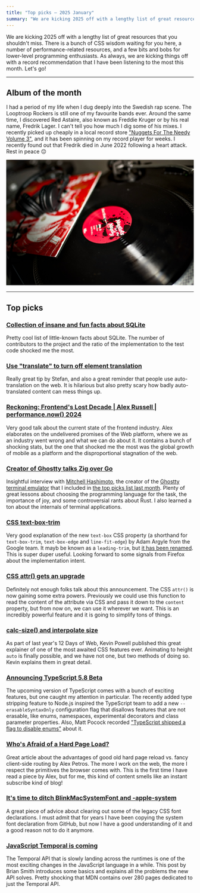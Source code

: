 ```yaml
---
title: "Top picks — 2025 January"
summary: "We are kicking 2025 off with a lengthy list of great resources that you shouldn't miss. Let's go!"
---
```


We are kicking 2025 off with a lengthy list of great resources that you shouldn't miss. There is a bunch of CSS wisdom waiting for you here, a number of performance-related resources, and a few bits and bobs for lower-level programming enthusiasts. As always, we are kicking things off with a record recommendation that I have been listening to the most this month. Let's go!

---

## Album of the month

I had a period of my life when I dug deeply into the Swedish rap scene. The Looptroop Rockers is still one of my favourite bands ever. Around the same time, I discovered Red Astaire, also known as Freddie Kruger or by his real name, Fredrik Lager. I can't tell you how much I dig some of his mixes. I recently picked up cheaply in a local record store ["Nuggets For The Needy Volume 3"](https://www.discogs.com/release/18822862-Red-Astaire-Nuggets-For-The-Needy-Volume-3), and it has been spinning on my record player for weeks. I recently found out that Fredrik died in June 2022 following a heart attack. Rest in peace 😔

![Red Astaire, Nuggets For The Needy Volume 3](red-astaire.jpg)

---

## Top picks

### [Collection of insane and fun facts about SQLite](https://avi.im/blag/2024/sqlite-facts/)

Pretty cool list of little-known facts about SQLite. The number of contributors to the project and the ratio of the implementation to the test code shocked me the most.

### [Use "translate" to turn off element translation](https://www.stefanjudis.com/today-i-learned/non-translatable-html-elements/)

Really great tip by Stefan, and also a great reminder that people use auto-translation on the web. It is hilarious but also pretty scary how badly auto-translated content can mess things up.

### [Reckoning: Frontend's Lost Decade | Alex Russell | performance.now() 2024](https://youtu.be/0XwWVjQOmyg)

Very good talk about the current state of the frontend industry. Alex elaborates on the undelivered promises of the Web platform, where we as an industry went wrong and what we can do about it. It contains a bunch of shocking stats, but the one that shocked me the most was the global growth of mobile as a platform and the disproportional stagnation of the web.

### [Creator of Ghostty talks Zig over Go](https://youtu.be/YQnz7L6x068)

Insightful interview with [Mitchell Hashimoto](https://mitchellh.com), the creator of the [Ghostty terminal emulator](https://ghostty.org/docs) that I included in [the top picks list last month](/top-picks-2024-december/). Plenty of great lessons about choosing the programming language for the task, the importance of joy, and some controversial rants about Rust. I also learned a ton about the internals of terminal applications.

### [CSS text-box-trim](https://developer.chrome.com/blog/css-text-box-trim)

Very good explanation of the new `text-box` CSS property (a shorthand for `text-box-trim`, `text-box-edge` and `line-fit-edge`) by Adam Argyle from the Google team. It mayb be known as a `leading-trim`, but [it has been renamed](https://github.com/w3c/csswg-drafts/issues/8067#issuecomment-1451111081). This is super duper useful. Looking forward to some signals from Firefox about the implementation intent.

### [CSS attr() gets an upgrade](https://developer.chrome.com/blog/advanced-attr)

Definitely not enough folks talk about this announcement. The CSS `attr()` is now gaining some extra powers. Previously we could use this function to read the content of the attribute via CSS and pass it down to the `content `property, but from now on, we can use it wherever we want. This is an incredibly powerful feature and it is going to simplify tons of things.

### [calc-size() and interpolate size](https://12daysofweb.dev/2024/calc-size-and-interpolate-size/)

As part of last year's 12 Days of Web, Kevin Powell published this great explainer of one of the most awaited CSS features ever. Animating to height `auto` is finally possible, and we have not one, but two methods of doing so. Kevin explains them in great detail.

### [Announcing TypeScript 5.8 Beta](https://devblogs.microsoft.com/typescript/announcing-typescript-5-8-beta/)

The upcoming version of TypeScript comes with a bunch of exciting features, but one caught my attention in particular. The recently added type stripping feature to Node.js inspired the TypeScript team to add a new `--erasableSyntaxOnly` configuration flag that disallows features that are not erasable, like enums, namespaces, experimental decorators and class parameter properties. Also, Matt Pocock recorded ["TypeScript shipped a flag to disable enums"](https://youtu.be/zeNh4fuJhcA) about it.

### [Who's Afraid of a Hard Page Load?](https://unplannedobsolescence.com/blog/hard-page-load/)

Great article about the advantages of good old hard page reload vs. fancy client-side routing by Alex Petros. The more I work on the web, the more I respect the primitives the browser comes with. This is the first time I have read a piece by Alex, but for me, this kind of content smells like an instant subscribe kind of blog!

### [It's time to ditch BlinkMacSystemFont and -apple-system](https://highperformancewebfonts.com/read/ditch-BlinkMacSystemFont-and-apple-system)

A great piece of advice about clearing out some of the legacy CSS font declarations. I must admit that for years I have been copying the system font declaration from GitHub, but now I have a good understanding of it and a good reason not to do it anymore.

### [JavaScript Temporal is coming](https://developer.mozilla.org/en-US/blog/javascript-temporal-is-coming/)

The Temporal API that is slowly landing across the runtimes is one of the most exciting changes in the JavaScript language in a while. This post by Brian Smith introduces some basics and explains all the problems the new API solves. Pretty shocking that MDN contains over 280 pages dedicated to just the Temporal API.
